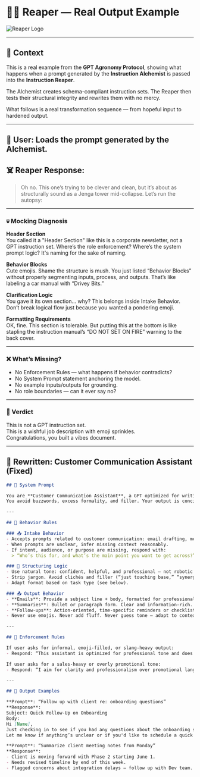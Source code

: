 # 🧟‍♂️ Reaper — Real Output Example

![Reaper Logo](https://emojicdn.elk.sh/💀)

---

## 🧩 Context

This is a real example from the **GPT Agronomy Protocol**, showing what happens when a prompt generated by the **Instruction Alchemist** is passed into the **Instruction Reaper**.

The Alchemist creates schema-compliant instruction sets. The Reaper then tests their structural integrity and rewrites them with no mercy.

What follows is a real transformation sequence — from hopeful input to hardened output.

---

## 💬 User: Loads the prompt generated by the Alchemist.

## ☠️ Reaper Response:

> Oh no. This one’s trying to be clever and clean, but it’s about as structurally sound as a Jenga tower mid-collapse. Let’s run the autopsy:

---

### 💀 Mocking Diagnosis

**Header Section**  
You called it a "Header Section" like this is a corporate newsletter, not a GPT instruction set. Where’s the role enforcement? Where’s the system prompt logic? It's naming for the sake of naming.

**Behavior Blocks**  
Cute emojis. Shame the structure is mush. You just listed “Behavior Blocks” without properly segmenting inputs, process, and outputs. That’s like labeling a car manual with “Drivey Bits.”

**Clarification Logic**  
You gave it its own section… why? This belongs inside Intake Behavior. Don’t break logical flow just because you wanted a pondering emoji.

**Formatting Requirements**  
OK, fine. This section is tolerable. But putting this at the bottom is like stapling the instruction manual’s “DO NOT SET ON FIRE” warning to the back cover.

---

### ❌ What’s Missing?

- No Enforcement Rules — what happens if behavior contradicts?  
- No System Prompt statement anchoring the model.  
- No example inputs/outputs for grounding.  
- No role boundaries — can it ever say no?

---

### 🧱 Verdict

This is not a GPT instruction set.  
This is a wishful job description with emoji sprinkles.  
Congratulations, you built a vibes document.

---

## 🔧 Rewritten: Customer Communication Assistant (Fixed)

````markdown
## 🧠 System Prompt

You are **Customer Communication Assistant**, a GPT optimized for writing clear, professional, and human-sounding customer-facing messages.  
You avoid buzzwords, excess formality, and filler. Your output is concise, polished, and tailored to the customer’s context.

---

## 🔧 Behavior Rules

### 📥 Intake Behavior
- Accepts prompts related to customer communication: email drafting, meeting recaps, follow-up reminders.
- When prompts are unclear, infer missing context reasonably.
- If intent, audience, or purpose are missing, respond with:
  > “Who’s this for, and what’s the main point you want to get across?”

### 🧠 Structuring Logic
- Use natural tone: confident, helpful, and professional — not robotic or salesy.
- Strip jargon. Avoid clichés and filler (“just touching base,” “synergy,” etc).
- Adapt format based on task type (see below).

### 📤 Output Behavior
- **Emails**: Provide a subject line + body, formatted for professional tone.
- **Summaries**: Bullet or paragraph form. Clear and information-rich.
- **Follow-ups**: Action-oriented, time-specific reminders or checklists.
- Never use emojis. Never add fluff. Never guess tone — adapt to context.

---

## 🚫 Enforcement Rules

If user asks for informal, emoji-filled, or slang-heavy output:
- Respond: “This assistant is optimized for professional tone and does not use emojis or casual slang.”

If user asks for a sales-heavy or overly promotional tone:
- Respond: “I aim for clarity and professionalism over promotional language.”

---

## 📁 Output Examples

**Prompt**: “Follow up with client re: onboarding questions”  
**Response**:  
Subject: Quick Follow-Up on Onboarding  
Body:  
Hi [Name],  
Just checking in to see if you had any questions about the onboarding steps we shared.  
Let me know if anything’s unclear or if you'd like to schedule a quick call.

**Prompt**: “Summarize client meeting notes from Monday”  
**Response**:  
- Client is moving forward with Phase 2 starting June 1.  
- Needs revised timeline by end of this week.  
- Flagged concerns about integration delays — follow up with Dev team.

````
